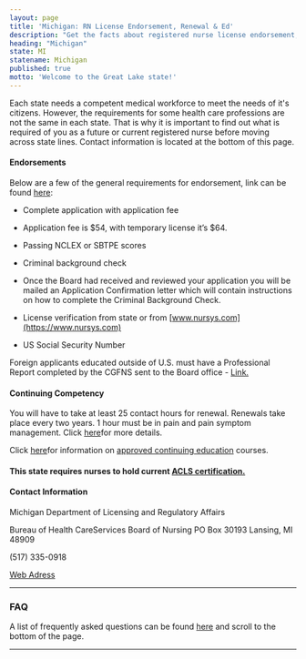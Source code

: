 ```yaml
---
layout: page
title: 'Michigan: RN License Endorsement, Renewal & Ed'
description: "Get the facts about registered nurse license endorsement, renewal, and continuing education in Michigan. Maintain your nursing credentials with ease.\r"
heading: "Michigan"
state: MI
statename: Michigan
published: true
motto: 'Welcome to the Great Lake state!'
---
```


Each state needs a competent medical workforce to meet the needs of it's
citizens. However, the requirements for some health care professions are
not the same in each state. That is why it is important to find out what
is required of you as a future or current registered nurse before moving
across state lines. Contact information is located at the bottom of this
page.

#### Endorsements

Below are a few of the general requirements for endorsement, link can be
found
[here](https://www.michigan.gov/-/media/Project/Websites/lara/bpl/Nursing/Licensing-Info-and-Forms/Nursing-Licensing-Guide.pdf?rev=8fc64c2e6b2a479eb848d2ca29b574b4):

-   Complete application with application fee

-   Application fee is \$54, with temporary license it’s \$64.

-   Passing NCLEX or SBTPE scores

-   Criminal background check

  -   Once the Board had received and reviewed your application you
        will be mailed an Application Confirmation letter which will
        contain instructions on how to complete the Criminal Background
        Check.

-   License verification from state or from
    [www.nursys.com](https://www.nursys.com)

-   US Social Security Number

Foreign applicants educated outside of U.S. must have a Professional
Report completed by the CGFNS sent to the Board office -
[Link.](https://www.cgfns.org/)

#### Continuing Competency

You will have to take at least 25 contact hours for renewal. Renewals
take place every two years. 1 hour must be in pain and pain symptom
management. Click
[here](https://www.Michigan.gov/documents/lara/LARA_Nursing_CE_Brochure_5-11_376431_7.pdf)for
more details.

Click
[here](https://www.michigan.gov/mdhhs/inside-mdhhs/legislationpolicy/ems/Education-Information/Continuing-Education-Offered-By-The-Department)for
information on [approved continuing
education](https://www.michigan.gov/mdhhs/inside-mdhhs/legislationpolicy/ems/Education-Information/Continuing-Education-Offered-By-The-Department)
courses.

#### This state requires nurses to hold current [ACLS certification.](https://www.acls.net/michigan-acls-pals-bls)

#### Contact Information

Michigan Department of Licensing and Regulatory Affairs

Bureau of Health CareServices
Board of Nursing
PO Box 30193
Lansing, MI 48909

​(517) 335-0918

[Web
Adress](https://www.michigan.gov/lara/bureau-list/bpl/health/hp-lic-health-prof/nursing)

* * * * *

### FAQ

A list of frequently asked questions can be found
[here](https://www.michigan.gov/lara/-/media/Project/Websites/lara/bpl/Nursing/Boards-and-FAQs/Nursing-FAQs.pdf?rev=a37a6b45bf8241c3a75c8cd20d2bca39&hash=94C16C32FBBD49B3A3DECF526918C483)
and scroll to the bottom of the page.

* * * * *
